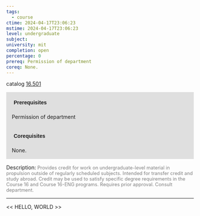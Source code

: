 ```yaml
---
tags:
  - course
ctime: 2024-04-17T23:06:23
mstime: 2024-04-17T23:06:23
level: undergraduate
subject: 
university: mit
completion: open
percentage: 0
prereq: Permission of department
coreq: None.
---
```


catalog [16.501](http://student.mit.edu/catalog/m16a.html#16.501)

<span style="display: block; padding: 15px; background-color: rgb(100, 100, 100, 0.2);"><font id="m_prereq1442_0" style="display: block; font-family: Arial, sans-serif; font-weight: bold; padding: 5px">Prerequisites</font><br><span id="prereq1442_0">Permission of department</span></span>
<span style="display: block; padding: 15px; background-color: rgb(100, 100, 100, 0.2);"><font id="m_coreq1442_0" style="display: block; font-family: Arial, sans-serif; font-weight: bold; padding: 5px">Corequisites</font><br><span id="coreq1442_0">None.</span></span>

<font style="">Description:</font>
<font style="color: grey; font-size: 0.8rem;">Provides credit for work on undergraduate-level material in propulsion outside of regularly scheduled subjects. Intended for transfer credit and study abroad. Credit may be used to satisfy specific degree requirements in the Course 16 and Course 16-ENG programs. Requires prior approval. Consult department.</font>



---

<< HELLO, WORLD >>
